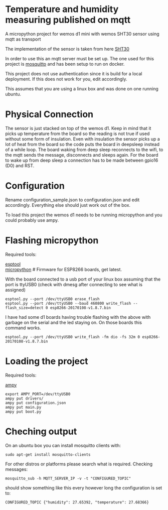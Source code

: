 # Temperature and humidity measuring published on mqtt
A micropython project for wemos d1 mini with wemos SHT30 sensor using mqtt as transport

The implementation of the sensor is taken from here [SHT30](https://github.com/rsc1975/micropython-sht30) 

In order to use this an mqtt server must be set up. The one used for this 
project is [mosquitto](https://hub.docker.com/_/eclipse-mosquitto/) and has 
been setup to run on docker.
 
This project does not use authentication since it is build for a local deployment. If this does not 
work for you, edit accordingly. 

This assumes that you are using a linux box and was done on one running 
ubuntu.

# Physical Connection

The sensor is just stacked on top of the wemos d1. Keep in mind that it picks
 up temperature from the board so the reading is not true if used without 
 some form of insulation. Even with insulation the sensor picks up a lot of 
 heat from the board so the code puts the board in deepsleep instead of a 
 while loop. The board waking from deep sleep reconnects to the wifi, to the 
 mqtt sends the message, disconnects and sleeps again. For the board to wake 
 up from deep sleep a connection has to be made between gpio16 (D0) and RST.
 
# Configuration
 
 Rename configuration_sample.json to configuration.json and edit accordingly.
  Everything else should just work out of the box.

To load this project the wemos d1 needs to be running micropython and you 
could probably use ampy.

# Flashing micropython

Required tools:
    
   [esptool](https://github.com/espressif/esptool)    
   [micropython](http://micropython.org/download) # Firmware for ESP8266 
   boards, get latest.  
  
  
  With the board connected to a usb port of your linux box assuming that the 
  port is ttyUSB0 (check with dmesg after connecting to see what is assigned)
    
    esptool.py --port /dev/ttyUSB0 erase_flash
    esptool.py --port /dev/ttyUSB0 --baud 460800 write_flash --flash_size=detect 0 esp8266-20170108-v1.8.7.bin
   
  I have had some d1 boards having trouble flashing with the above with 
  garbage on the serial and the led staying on. On those boards this command 
  works.
    
    esptool.py --port /dev/ttyUSB0 write_flash -fm dio -fs 32m 0 esp8266-20170108-v1.8.7.bin
   
   
# Loading the project

Required tools:

   [ampy](https://github.com/adafruit/ampy)
   
    export AMPY_PORT=/dev/ttyUSB0
    ampy put drivers/
    ampy put configuration.json 
    ampy put main.py 
    ampy put boot.py 

# Cheching output

   On an ubuntu box you can install mosquitto clients with:
    
    sudo apt-get install mosquitto-clients
    
   For other distros or platforms please search what is required.
   Checking messages:
   
    mosquitto_sub -h MQTT_SERVER_IP -v -t "CONFIGURED_TOPIC"
    
   should show something like this every however long the configuration is 
   set to:
    
    CONFIGURED_TOPIC {"humidity": 27.65392, "temperature": 27.68366}